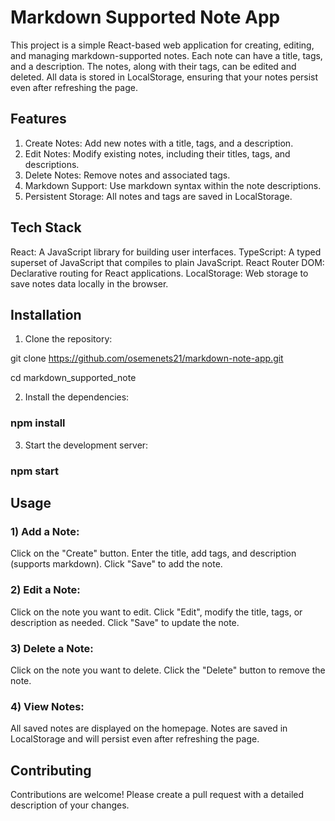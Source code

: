# Markdown Supported Note App

This project is a simple React-based web application for creating, editing, and managing markdown-supported notes. Each note can have a title, tags, and a description. The notes, along with their tags, can be edited and deleted. All data is stored in LocalStorage, ensuring that your notes persist even after refreshing the page.

## Features

1) Create Notes: Add new notes with a title, tags, and a description.
2) Edit Notes: Modify existing notes, including their titles, tags, and descriptions.
3) Delete Notes: Remove notes and associated tags.
4) Markdown Support: Use markdown syntax within the note descriptions.
5) Persistent Storage: All notes and tags are saved in LocalStorage.

## Tech Stack

React: A JavaScript library for building user interfaces.
TypeScript: A typed superset of JavaScript that compiles to plain JavaScript.
React Router DOM: Declarative routing for React applications.
LocalStorage: Web storage to save notes data locally in the browser.

## Installation

1) Clone the repository:

git clone https://github.com/osemenets21/markdown-note-app.git

cd markdown_supported_note

2) Install the dependencies:

### npm install

3) Start the development server:

### npm start

## Usage

### 1) Add a Note:

Click on the "Create" button.
Enter the title, add tags, and description (supports markdown).
Click "Save" to add the note.

### 2) Edit a Note:

Click on the note you want to edit.
Click "Edit", modify the title, tags, or description as needed.
Click "Save" to update the note.

### 3) Delete a Note:

Click on the note you want to delete.
Click the "Delete" button to remove the note.

### 4) View Notes:

All saved notes are displayed on the homepage.
Notes are saved in LocalStorage and will persist even after refreshing the page.

## Contributing
Contributions are welcome! Please create a pull request with a detailed description of your changes.

